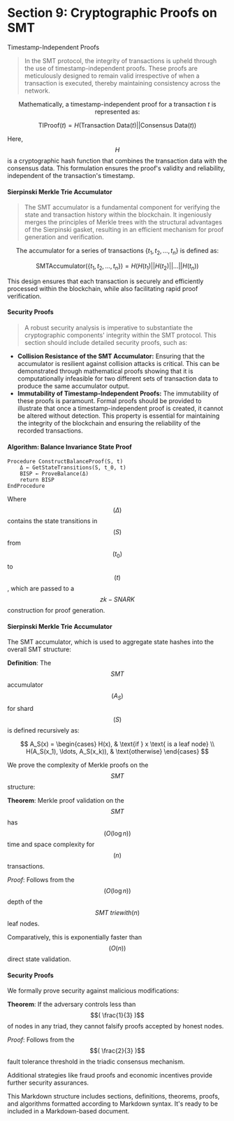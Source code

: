 # Section 9: Cryptographic Proofs on SMT

Timestamp-Independent Proofs

> In the SMT protocol, the integrity of transactions is upheld through the use of timestamp-independent proofs. These proofs are meticulously designed to remain valid irrespective of when a transaction is executed, thereby maintaining consistency across the network.

$$
\text{Mathematically, a timestamp-independent proof for a transaction } t \text{ is represented as:}
$$

$$
\text{TIProof}(t) = H(\text{Transaction Data}(t) || \text{Consensus Data}(t))
$$

Here, $$H$$ is a cryptographic hash function that combines the transaction data with the consensus data. This formulation ensures the proof's validity and reliability, independent of the transaction's timestamp.

#### Sierpinski Merkle Trie Accumulator

> The SMT accumulator is a fundamental component for verifying the state and transaction history within the blockchain. It ingeniously merges the principles of Merkle trees with the structural advantages of the Sierpinski gasket, resulting in an efficient mechanism for proof generation and verification.

$$
\text{The accumulator for a series of transactions } \{t_1, t_2, \ldots, t_n\} \text{ is defined as:}
$$

$$
\text{SMTAccumulator}(\{t_1, t_2, \ldots, t_n\}) = H(H(t_1) || H(t_2) || \ldots || H(t_n))
$$

This design ensures that each transaction is securely and efficiently processed within the blockchain, while also facilitating rapid proof verification.

#### Security Proofs

> A robust security analysis is imperative to substantiate the cryptographic components' integrity within the SMT protocol. This section should include detailed security proofs, such as:

* **Collision Resistance of the SMT Accumulator:** Ensuring that the accumulator is resilient against collision attacks is critical. This can be demonstrated through mathematical proofs showing that it is computationally infeasible for two different sets of transaction data to produce the same accumulator output.
* **Immutability of Timestamp-Independent Proofs:** The immutability of these proofs is paramount. Formal proofs should be provided to illustrate that once a timestamp-independent proof is created, it cannot be altered without detection. This property is essential for maintaining the integrity of the blockchain and ensuring the reliability of the recorded transactions.

#### Algorithm: Balance Invariance State Proof

```
Procedure ConstructBalanceProof(S, t)
    Δ ← GetStateTransitions(S, t_0, t)
    BISP ← ProveBalance(Δ)
    return BISP
EndProcedure
```

Where $$( \Delta )$$ contains the state transitions in $$( S )$$from $$( t_0 )$$ to $$( t )$$, which are passed to a $$zk-SNARK$$ construction for proof generation.

#### Sierpinski Merkle Trie Accumulator

The SMT accumulator, which is used to aggregate state hashes into the overall SMT structure:

**Definition**: The $$SMT$$ accumulator $$( A_S )$$ for shard $$( S )$$ is defined recursively as:

$$
A_S(x) = \begin{cases} H(x), & \text{if } x \text{ is a leaf node} \\ H(A_S(x_1), \ldots, A_S(x_k)), & \text{otherwise} \end{cases}
$$

We prove the complexity of Merkle proofs on the $$SMT$$ structure:

**Theorem**: Merkle proof validation on the $$SMT$$ has $$( O(\log n) )$$ time and space complexity for $$( n )$$ transactions.

_Proof_: Follows from the $$( O(\log n) )$$depth of the $$SMT \ trie with ( n )$$ leaf nodes.

Comparatively, this is exponentially faster than $$( O(n) )$$ direct state validation.

#### Security Proofs

We formally prove security against malicious modifications:

**Theorem**: If the adversary controls less than $$( \frac{1}{3} )$$ of nodes in any triad, they cannot falsify proofs accepted by honest nodes.

_Proof_: Follows from the $$( \frac{2}{3} )$$ fault tolerance threshold in the triadic consensus mechanism.

Additional strategies like fraud proofs and economic incentives provide further security assurances.

This Markdown structure includes sections, definitions, theorems, proofs, and algorithms formatted according to Markdown syntax. It's ready to be included in a Markdown-based document.
